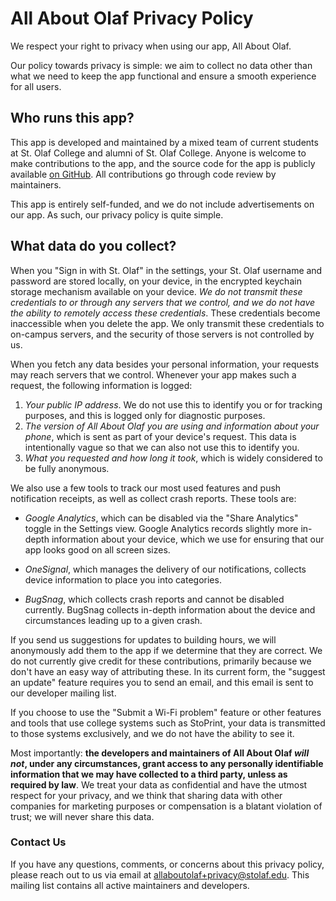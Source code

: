 # All About Olaf Privacy Policy

We respect your right to privacy when using our app, All About Olaf.

Our policy towards privacy is simple: we aim to collect no data other than
what we need to keep the app functional and ensure a smooth experience for all
users.

## Who runs this app?

This app is developed and maintained by a mixed team of current students at
St. Olaf College and alumni of St. Olaf College. Anyone is welcome to make
contributions to the app, and the source code for the app is publicly
available [on GitHub][repo]. All contributions go through code review by
maintainers.

This app is entirely self-funded, and we do not include advertisements on our
app. As such, our privacy policy is quite simple.

[repo]: https://github.com/StoDevX/AAO-React-Native

## What data do you collect?

When you "Sign in with St. Olaf" in the settings, your St. Olaf username and
password are stored locally, on your device, in the encrypted keychain storage
mechanism available on your device. _We do not transmit these credentials to
or through any servers that we control, and we do not have the ability to
remotely access these credentials_. These credentials become inaccessible when
you delete the app. We only transmit these credentials to on-campus servers,
and the security of those servers is not controlled by us.

When you fetch any data besides your personal information, your requests may
reach servers that we control. Whenever your app makes such a request, the
following information is logged:

1. _Your public IP address_. We do not use this to identify you or for
tracking purposes, and this is logged only for diagnostic purposes. 
2. _The version of All About Olaf you are using and information about your
phone_, which is sent as part of your device's request. This data is
intentionally vague so that we can also not use this to identify you. 
3. _What you requested and how long it took_, which is widely considered to be
fully anonymous.
 
We also use a few tools to track our most used features and push notification
receipts, as well as collect crash reports. These tools are:

- _Google Analytics_, which can be disabled via the "Share Analytics" toggle
  in the Settings view. Google Analytics records slightly more in-depth
  information about your device, which we use for ensuring that our app looks
  good on all screen sizes.

- _OneSignal_, which manages the delivery of our notifications, collects
  device information to place you into categories.

- _BugSnag_, which collects crash reports and cannot be disabled currently.
  BugSnag collects in-depth information about the device and circumstances
  leading up to a given crash.

If you send us suggestions for updates to building hours, we will anonymously
add them to the app if we determine that they are correct. We do not currently
give credit for these contributions, primarily because we don't have an easy
way of attributing these. In its current form, the "suggest an update" feature
requires you to send an email, and this email is sent to our developer mailing
list.

If you choose to use the "Submit a Wi-Fi problem" feature or other features
and tools that use college systems such as StoPrint, your data is transmitted
to those systems exclusively, and we do not have the ability to see it.

Most importantly: **the developers and maintainers of All About Olaf _will
not_, under any circumstances, grant access to any personally identifiable
information that we may have collected to a third party, unless as required by
law**. We treat your data as confidential and have the utmost respect for your
privacy, and we think that sharing data with other companies for marketing
purposes or compensation is a blatant violation of trust; we will never share
this data.

### Contact Us

If you have any questions, comments, or concerns about this privacy policy,
please reach out to us via email at <allaboutolaf+privacy@stolaf.edu>. This
mailing list contains all active maintainers and developers.
